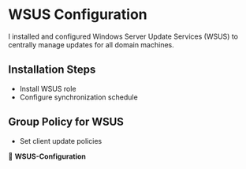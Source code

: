 # WSUS Configuration

I installed and configured Windows Server Update Services (WSUS) to centrally manage updates for all domain machines.

## Installation Steps
- Install WSUS role
- Configure synchronization schedule

## Group Policy for WSUS
- Set client update policies

📸  **WSUS-Configuration**
